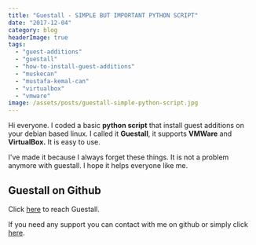 ```yaml
---
title: "Guestall - SIMPLE BUT IMPORTANT PYTHON SCRIPT"
date: "2017-12-04"
category: blog
headerImage: true
tags: 
  - "guest-additions"
  - "guestall"
  - "how-to-install-guest-additions"
  - "muskecan"
  - "mustafa-kemal-can"
  - "virtualbox"
  - "vmware"
image: /assets/posts/guestall-simple-python-script.jpg
---
```


Hi everyone. I coded a basic **python script** that install guest additions on your debian based linux. I called it **Guestall**, it supports **VMWare** and **VirtualBox.** It is easy to use.

I've made it because I always forget these things. It is not a problem anymore with guestall. I hope it helps everyone like me.

## Guestall on Github

Click [here](https://github.com/muskecan/guestall) to reach Guestall.

If you need any support you can contact with me on github or simply click [here](http://mustafakemalcan.com/about-mustafa-kemal-can/).

